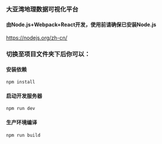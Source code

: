 ### 大亚湾地理数据可视化平台
#### 由Node.js+Webpack+React开发，使用前请确保已安装Node.js
https://nodejs.org/zh-cn/

### 切换至项目文件夹下后你可以：
#### 安装依赖
```
npm install
```
#### 启动开发服务器
```
npm run dev
```
#### 生产环境编译
```
npm run build
```